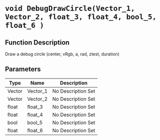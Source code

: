 # `void DebugDrawCircle(Vector_1, Vector_2, float_3, float_4, bool_5, float_6 )`
## Function Description
Draw a debug circle (center, vRgb, a, rad, ztest, duration)
## Parameters
Type|Name|Description
--|--|--
Vector|Vector_1|No Description Set
Vector|Vector_2|No Description Set
float|float_3|No Description Set
float|float_4|No Description Set
bool|bool_5|No Description Set
float|float_6|No Description Set
